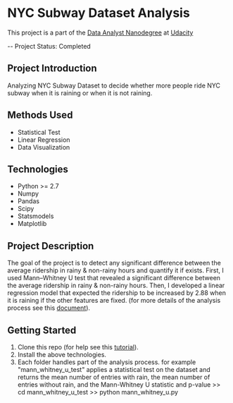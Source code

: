 # NYC Subway Dataset Analysis

This project is a part of the [Data Analyst Nanodegree](https://www.udacity.com/course/data-analyst-nanodegree--nd002) at [Udacity](https://www.udacity.com/)

-- Project Status: Completed

## Project Introduction

Analyzing NYC Subway Dataset to decide whether more people ride NYC subway when it is raining or when it is not raining.

## Methods Used

- Statistical Test
- Linear Regression
- Data Visualization

## Technologies

- Python >= 2.7
- Numpy
- Pandas
- Scipy
- Statsmodels
- Matplotlib

## Project Description

The goal of the project is to detect any significant difference between the average ridership in rainy & non-rainy hours and quantify it if exists.
First, I used Mann–Whitney U test that revealed a significant difference between the average ridership in rainy & non-rainy hours. Then, I developed a linear regression model that expected the ridership to be increased by 2.88 when it is raining if the other features are fixed. (for more details of the analysis process see this [document](https://github.com/eng-dtarek/NYC_Subway_Data_Analysis/blob/master/Analyzing%20the%20NYC%20Subway%20Dataset.pdf)).

## Getting Started

1. Clone this repo (for help see this [tutorial](https://help.github.com/en/articles/cloning-a-repository)).
2. Install the above technologies.
3. Each folder handles part of the analysis process. for example "mann_whitney_u_test" applies a statistical test on the dataset and returns the mean number of entries with rain, the mean number of entries without rain, and the Mann-Whitney U statistic and p-value >> cd mann_whitney_u_test >> python mann_whitney_u.py



